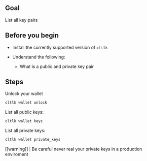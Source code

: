 ## Goal

List all key pairs

## Before you begin

* Install the currently supported version of `cltlk`

* Understand the following:
  * What is a public and private key pair

## Steps

Unlock your wallet

```sh
cltlk wallet unlock
```

List all public keys:

```sh
cltlk wallet keys
```

List all private keys:

```sh
cltlk wallet private_keys

```

[[warning]]
| Be careful never real your private keys in a production enviroment
